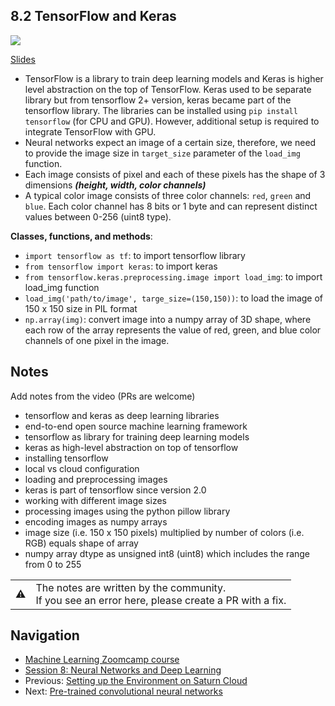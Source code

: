 ## 8.2 TensorFlow and Keras

<a href="https://www.youtube.com/watch?v=R6o_CUmoN9Q&list=PL3MmuxUbc_hIhxl5Ji8t4O6lPAOpHaCLR"><img src="images/thumbnail-8-02.jpg"></a>
 
[Slides](https://www.slideshare.net/AlexeyGrigorev/ml-zoomcamp-8-neural-networks-and-deep-learning-250592316)


- TensorFlow is a library to train deep learning models and Keras is higher level abstraction on the top of TensorFlow. Keras used to be separate library but from tensorflow 2+ version, keras became part of the tensorflow library. The libraries can be installed using `pip install tensorflow` (for CPU and GPU). However, additional setup is required to integrate TensorFlow with GPU. 
- Neural networks expect an image of a certain size, therefore, we need to provide the image size in `target_size` parameter of the `load_img` function.
- Each image consists of pixel and each of these pixels has the shape of 3 dimensions ***(height, width, color channels)***
- A typical color image consists of three color channels: `red`, `green` and `blue`. Each color channel has 8 bits or 1 byte and can represent distinct values between 0-256 (uint8 type).

**Classes, functions, and methods**:

- `import tensorflow as tf`: to import tensorflow library
- `from tensorflow import keras`: to import keras
- `from tensorflow.keras.preprocessing.image import load_img`: to import load_img function
- `load_img('path/to/image', targe_size=(150,150))`: to load the image of 150 x 150 size in PIL format
- `np.array(img)`: convert image into a numpy array of 3D shape, where each row of the array represents the value of red, green, and blue color channels of one pixel in the image.


## Notes

Add notes from the video (PRs are welcome)

* tensorflow and keras as deep learning libraries
* end-to-end open source machine learning framework
* tensorflow as library for training deep learning models
* keras as high-level abstraction on top of tensorflow
* installing tensorflow
* local vs cloud configuration
* loading and preprocessing images
* keras is part of tensorflow since version 2.0
* working with different image sizes
* processing images using the python pillow library
* encoding images as numpy arrays
* image size (i.e. 150 x 150 pixels) multiplied by number of colors (i.e. RGB) equals shape of array
* numpy array dtype as unsigned int8 (uint8) which includes the range from 0 to 255

<table>
   <tr>
      <td>⚠️</td>
      <td>
         The notes are written by the community. <br>
         If you see an error here, please create a PR with a fix.
      </td>
   </tr>
</table>


## Navigation

* [Machine Learning Zoomcamp course](../)
* [Session 8: Neural Networks and Deep Learning](./)
* Previous: [Setting up the Environment on Saturn Cloud](01b-saturn-cloud.md)
* Next: [Pre-trained convolutional neural networks](03-pretrained-models.md)
